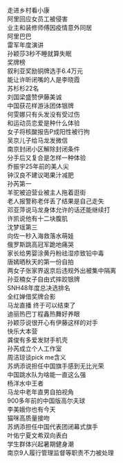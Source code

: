 走进乡村看小康  
阿里回应女员工被侵害  
业主和装修师傅因疫情意外同居  
阿里巴巴  
雷军年度演讲  
孙颖莎3秒不睡就算失眠  
奖牌榜  
叙利亚奖励铜牌选手6.4万元  
能让许昕闭嘴的人是李晓霞  
苏杉杉22名  
刘国梁盛赞伊藤美诚  
中国获花样游泳团体银牌  
何雯娜只有头发没有受过伤  
和运动员恋爱是种什么体验  
女子将核酸报告P成阳性被行拘  
吴京儿子给马龙发微信  
南京封闭小区解除封闭条件  
分手后又复合是怎样一种体验  
乔振宇25年前的美人尖  
钟汉良不建议喝果汁减肥  
孙芮第一  
羊驼被迫营业被主人拖着逛街  
老人报警称老伴丢了结果是自己走失  
邓亚萍说马龙身体允许的话还能继续打  
许凯说他有十二块腹肌  
沈梦瑶第三  
向佐一秒入海救落水萌娃  
俄罗斯跳高冠军跪地痛哭  
家长给男婴涂黄丹粉祛湿疹致铅中毒  
唐嫣晒秋天的第一份自拍  
两女子张家界返京后违规外出被集中隔离  
孙亚楠女子自由式摔跤银牌  
SNH48年度总决选排名  
全红婵借奖牌合影  
马龙直播 终于可以结束了  
迪丽热巴丁程鑫热舞好养眼  
孙颖莎说很开心有伊藤这样的对手  
快乐大本营  
龚俊有多爱发财手机壳  
孙芮成立个人工作室  
周洁琼谈pick me含义  
苏炳添说担任中国旗手感到无比光荣  
中国跳水队为啥能一直这么强  
杨洋水中王者  
马龙中老年直男自拍视角  
900多年前的中国版高尔夫球  
李美娥你也有今天  
猫咪高质量接吻  
苏炳添担任中国代表团闭幕式旗手  
叶佑宁夏文希双向表白  
学生群体兴起暑期健身潮  
南京9人履行管理监督等职责不力被处理  

